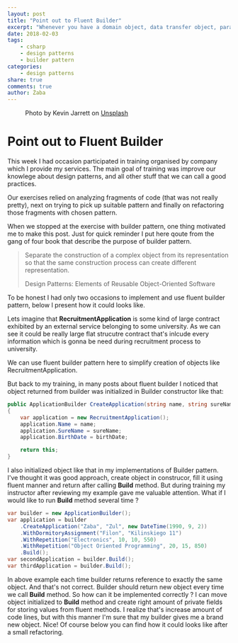 ```yaml
---
layout: post
title: "Point out to Fluent Builder"
excerpt: "Whenever you have a domain object, data transfer object, parameter object or any other object that can’t be instantiated with constructor parameters only, you need to create a builder for its class."
date: 2018-02-03
tags: 
    - csharp
    - design patterns
    - builder pattern
categories: 
    - design patterns
share: true
comments: true
author: Żaba
---
```


<figure class="align-center">
  <a href="#"><img src="{{ '/images/kevin-jarrett-561802-unsplash.jpg' | absolute_url }}" alt=""></a>
  <figcaption>Photo by Kevin Jarrett on <a href="https://unsplash.com/?utm_source=unsplash&utm_medium=referral&utm_content=creditCopyText">Unsplash</a></figcaption>
</figure>

# Point out to Fluent Builder

This week I had occasion participated in training organised by company which I provide my services.
The main goal of training was improve our knowlege about design patterns, and all other stuff that we can call a good practices.

Our exercises relied on analyzing fragments of code (that was not really pretty), next on trying to pick up suitable pattern and finally on refactoring those fragments with chosen pattern.

When we stopped at the exercise with builder pattern, one thing motivated me to make this post.
Just for quick reminder I put here qoute from the gang of four book that describe the purpose of builder pattern.

> Separate the construction of a complex object from its representation so that the same construction process can create different representation.  
> <footer>Design Patterns: Elements of Reusable Object-Oriented Software</footer>

To be honest I had only two occasions to implement and use fluent builder pattern, below I present how it could looks like.

Lets imagine that **RecruitmentApplication** is some kind of large contract exhibited by an external service belonging to some university. As we can see it could be really large flat strucutre contract that's inlcude every information which is gonna be need during recruitment process to university.


<script src="https://gist.github.com/Zabaa/585577b4987a9feace8a08f451126e2b.js?file=RecruitmentApplication.cs"></script>

 We can use fluent builder pattern here to simplify creation of objects like RecruitmentApplication.

<script src="https://gist.github.com/Zabaa/585577b4987a9feace8a08f451126e2b.js?file=FirstApplicationBuilder.cs"></script>


But back to my training, in many posts about fluent builder I noticed that object returned from builder was initialized in Builder constructor like that:

```csharp
public ApplicationBuilder CreateApplication(string name, string sureName, DateTime birthDate)
{
    var application = new RecruitmentApplication();
    application.Name = name;
    application.SureName = sureName;
    application.BirthDate = birthDate;

    return this;
}
```

I also initialized object like that in my implementations of Builder pattern. I've thought it was good approach, create object in construcor, fill it using fluent manner and return after calling **Build** method. But during training my instructor after reviewing my example gave me valuable attention. What if I would like to run **Build** method several time ?

```csharp
var builder = new ApplicationBuilder();
var application = builder
    .CreateApplication("Zaba", "Zul", new DateTime(1990, 9, 2))
    .WithDormitoryAssignment("Filon", "Kilinskiego 11")
    .WithRepetition("Electronics", 10, 10, 550)
    .WithRepetition("Object Oriented Programming", 20, 15, 850)
    .Build();
var secondApplication = builder.Build();
var thirdApplication = builder.Build();
```

In above example each time builder returns reference to exactly the same object. And that's not correct. Builder should return new object every time we call **Build** method.
So how can it be implemented correctly ? I can move object initialized to **Build** method and create right amount of private fields for storing values from fluent methods.
I realize that's increase amount of code lines, but with this manner I'm sure that my builder gives me a brand new object. Nice!
Of course below you can find how it could looks like after a small refactoring.

<script src="https://gist.github.com/Zabaa/585577b4987a9feace8a08f451126e2b.js?file=ApplicationBuilder.cs"></script>